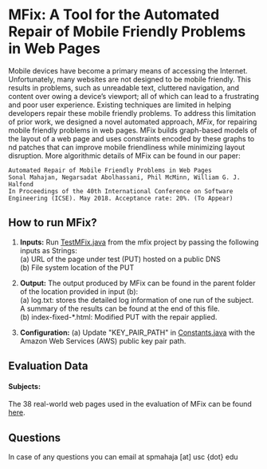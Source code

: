 # MFix: A Tool for the Automated Repair of Mobile Friendly Problems in Web Pages

Mobile devices have become a primary means of accessing the Internet. Unfortunately, many websites are not designed to be mobile friendly. This results in problems, such as unreadable text, cluttered navigation, and content over owing a device’s viewport; all of which can lead to a frustrating and poor user experience. Existing techniques are limited in helping developers repair these mobile friendly problems. To address this limitation of prior work, we designed a novel automated approach, *MFix*, for repairing mobile friendly problems in web pages. MFix builds graph-based models of the layout of a web page and uses constraints encoded by these graphs to  nd patches that can improve mobile friendliness while minimizing layout disruption. More algorithmic details of MFix can be found in our paper:

```
Automated Repair of Mobile Friendly Problems in Web Pages
Sonal Mahajan, Negarsadat Abolhassani, Phil McMinn, William G. J. Halfond
In Proceedings of the 40th International Conference on Software Engineering (ICSE). May 2018. Acceptance rate: 20%. (To Appear) 
```

## How to run MFix?
1. **Inputs:** Run  [TestMFix.java](https://github.com/USC-SQL/mfix/blob/master/src/test/java/eval/TestMFix.java) from the mfix project by passing the following inputs as Strings:<br />
	(a) URL of the page under test (PUT) hosted on a public DNS <br />
	(b) File system location of the PUT<br />

2. **Output:** The output produced by MFix can be found in the parent folder of the location provided in input (b):<br />
	(a) log.txt: stores the detailed log information of one run of the subject. A summary of the results can be found at the end of this file.<br />
	(b) index-fixed-*.html: Modified PUT with the repair applied.
	
2. **Configuration:**
	(a) Update "KEY_PAIR_PATH" in [Constants.java](https://github.com/USC-SQL/mfix/blob/master/src/main/java/mfix/Constants.java) with the Amazon Web Services (AWS) public key pair path.
	
## Evaluation Data
#### Subjects: 
The 38 real-world web pages used in the evaluation of MFix can be found [here](https://github.com/USC-SQL/mfix/tree/master/ICSE_paper_data/subjects).

## Questions
In case of any questions you can email at spmahaja [at] usc {dot} edu